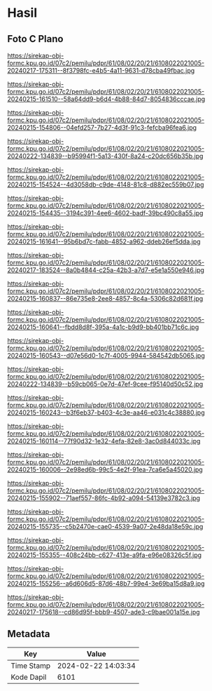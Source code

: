 # Hasil

## Foto C Plano

https://sirekap-obj-formc.kpu.go.id/07c2/pemilu/pdpr/61/08/02/20/21/6108022021005-20240217-175311--8f3798fc-e4b5-4a11-9631-d78cba49fbac.jpg

https://sirekap-obj-formc.kpu.go.id/07c2/pemilu/pdpr/61/08/02/20/21/6108022021005-20240215-161510--58a64dd9-b6d4-4b88-84d7-8054836cccae.jpg

https://sirekap-obj-formc.kpu.go.id/07c2/pemilu/pdpr/61/08/02/20/21/6108022021005-20240215-154806--04efd257-7b27-4d3f-91c3-fefcba96fea6.jpg

https://sirekap-obj-formc.kpu.go.id/07c2/pemilu/pdpr/61/08/02/20/21/6108022021005-20240222-134839--b95994f1-5a13-430f-8a24-c20dc656b35b.jpg

https://sirekap-obj-formc.kpu.go.id/07c2/pemilu/pdpr/61/08/02/20/21/6108022021005-20240215-154524--4d3058db-c9de-4148-81c8-d882ec559b07.jpg

https://sirekap-obj-formc.kpu.go.id/07c2/pemilu/pdpr/61/08/02/20/21/6108022021005-20240215-154435--3194c391-4ee6-4602-badf-39bc490c8a55.jpg

https://sirekap-obj-formc.kpu.go.id/07c2/pemilu/pdpr/61/08/02/20/21/6108022021005-20240215-161641--95b6bd7c-fabb-4852-a962-ddeb26ef5dda.jpg

https://sirekap-obj-formc.kpu.go.id/07c2/pemilu/pdpr/61/08/02/20/21/6108022021005-20240217-183524--8a0b4844-c25a-42b3-a7d7-e5e1a550e946.jpg

https://sirekap-obj-formc.kpu.go.id/07c2/pemilu/pdpr/61/08/02/20/21/6108022021005-20240215-160837--86e735e8-2ee8-4857-8c4a-5306c82d681f.jpg

https://sirekap-obj-formc.kpu.go.id/07c2/pemilu/pdpr/61/08/02/20/21/6108022021005-20240215-160641--fbdd8d8f-395a-4a1c-b9d9-bb401bb71c6c.jpg

https://sirekap-obj-formc.kpu.go.id/07c2/pemilu/pdpr/61/08/02/20/21/6108022021005-20240215-160543--d07e56d0-1c7f-4005-9944-584542db5065.jpg

https://sirekap-obj-formc.kpu.go.id/07c2/pemilu/pdpr/61/08/02/20/21/6108022021005-20240222-134839--b59cb065-0e7d-47ef-9cee-f95140d50c52.jpg

https://sirekap-obj-formc.kpu.go.id/07c2/pemilu/pdpr/61/08/02/20/21/6108022021005-20240215-160243--b3f6eb37-b403-4c3e-aa46-e031c4c38880.jpg

https://sirekap-obj-formc.kpu.go.id/07c2/pemilu/pdpr/61/08/02/20/21/6108022021005-20240215-160114--77f90d32-1e32-4efa-82e8-3ac0d844033c.jpg

https://sirekap-obj-formc.kpu.go.id/07c2/pemilu/pdpr/61/08/02/20/21/6108022021005-20240215-160006--2e98ed6b-99c5-4e2f-91ea-7ca6e5a45020.jpg

https://sirekap-obj-formc.kpu.go.id/07c2/pemilu/pdpr/61/08/02/20/21/6108022021005-20240215-155902--71aef557-86fc-4b92-a094-54139e3782c3.jpg

https://sirekap-obj-formc.kpu.go.id/07c2/pemilu/pdpr/61/08/02/20/21/6108022021005-20240215-155735--c5b2470e-cae0-4539-9a07-2e48da18e59c.jpg

https://sirekap-obj-formc.kpu.go.id/07c2/pemilu/pdpr/61/08/02/20/21/6108022021005-20240215-155355--408c24bb-c627-413e-a9fa-e96e08326c5f.jpg

https://sirekap-obj-formc.kpu.go.id/07c2/pemilu/pdpr/61/08/02/20/21/6108022021005-20240215-155256--a6d606d5-87d6-48b7-99e4-3e69ba15d8a9.jpg

https://sirekap-obj-formc.kpu.go.id/07c2/pemilu/pdpr/61/08/02/20/21/6108022021005-20240217-175618--cd86d95f-bbb9-4507-ade3-c9bae001a15e.jpg


## Metadata

| Key        | Value               |
| ---------- | ------------------- |
| Time Stamp | 2024-02-22 14:03:34 |
| Kode Dapil | 6101                |



